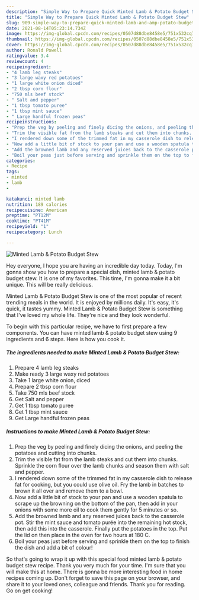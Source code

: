 ```yaml
---
description: "Simple Way to Prepare Quick Minted Lamb & Potato Budget Stew"
title: "Simple Way to Prepare Quick Minted Lamb & Potato Budget Stew"
slug: 909-simple-way-to-prepare-quick-minted-lamb-and-amp-potato-budget-stew
date: 2021-08-14T05:23:14.734Z
image: https://img-global.cpcdn.com/recipes/0507d88dbe8458e5/751x532cq70/minted-lamb-potato-budget-stew-recipe-main-photo.jpg
thumbnail: https://img-global.cpcdn.com/recipes/0507d88dbe8458e5/751x532cq70/minted-lamb-potato-budget-stew-recipe-main-photo.jpg
cover: https://img-global.cpcdn.com/recipes/0507d88dbe8458e5/751x532cq70/minted-lamb-potato-budget-stew-recipe-main-photo.jpg
author: Ronald Powell
ratingvalue: 3.4
reviewcount: 4
recipeingredient:
- "4 lamb leg steaks"
- "3 large waxy red potatoes"
- "1 large white onion diced"
- "2 tbsp corn flour"
- "750 mls beef stock"
- " Salt and pepper"
- "1 tbsp tomato puree"
- "1 tbsp mint sauce"
- " Large handful frozen peas"
recipeinstructions:
- "Prep the veg by peeling and finely dicing the onions, and peeling the potatoes and cutting into chunks."
- "Trim the visible fat from the lamb steaks and cut them into chunks. Sprinkle the corn flour over the lamb chunks and season them with salt and pepper."
- "I rendered down some of the trimmed fat in my casserole dish to release fat for cooking, but you could use olive oil. Fry the lamb in batches to brown it all over and remove them to a bowl."
- "Now add a little bit of stock to your pan and use a wooden spatula to scrape up the browning on the bottom of the pan, then add in your onions with some more oil to cook them gently for 5 minutes or so."
- "Add the browned lamb and any reserved juices back to the casserole pot. Stir the mint sauce and tomato purée into the remaining hot stock, then add this into the casserole. Finally put the potatoes in the top. Put the lid on then place in the oven for two hours at 180 C."
- "Boil your peas just before serving and sprinkle them on the top to finish the dish and add a bit of colour!"
categories:
- Recipe
tags:
- minted
- lamb
- 

katakunci: minted lamb  
nutrition: 189 calories
recipecuisine: American
preptime: "PT12M"
cooktime: "PT41M"
recipeyield: "1"
recipecategory: Lunch

---
```



![Minted Lamb &amp; Potato Budget Stew](https://img-global.cpcdn.com/recipes/0507d88dbe8458e5/751x532cq70/minted-lamb-potato-budget-stew-recipe-main-photo.jpg)

Hey everyone, I hope you are having an incredible day today. Today, I'm gonna show you how to prepare a special dish, minted lamb &amp; potato budget stew. It is one of my favorites. This time, I'm gonna make it a bit unique. This will be really delicious.

Minted Lamb &amp; Potato Budget Stew is one of the most popular of recent trending meals in the world. It is enjoyed by millions daily. It's easy, it's quick, it tastes yummy. Minted Lamb &amp; Potato Budget Stew is something that I've loved my whole life. They're nice and they look wonderful.




To begin with this particular recipe, we have to first prepare a few components. You can have minted lamb &amp; potato budget stew using 9 ingredients and 6 steps. Here is how you cook it.

<!--inarticleads1-->

##### The ingredients needed to make Minted Lamb &amp; Potato Budget Stew:

1. Prepare 4 lamb leg steaks
1. Make ready 3 large waxy red potatoes
1. Take 1 large white onion, diced
1. Prepare 2 tbsp corn flour
1. Take 750 mls beef stock
1. Get  Salt and pepper
1. Get 1 tbsp tomato puree
1. Get 1 tbsp mint sauce
1. Get  Large handful frozen peas




<!--inarticleads2-->

##### Instructions to make Minted Lamb &amp; Potato Budget Stew:

1. Prep the veg by peeling and finely dicing the onions, and peeling the potatoes and cutting into chunks.
1. Trim the visible fat from the lamb steaks and cut them into chunks. Sprinkle the corn flour over the lamb chunks and season them with salt and pepper.
1. I rendered down some of the trimmed fat in my casserole dish to release fat for cooking, but you could use olive oil. Fry the lamb in batches to brown it all over and remove them to a bowl.
1. Now add a little bit of stock to your pan and use a wooden spatula to scrape up the browning on the bottom of the pan, then add in your onions with some more oil to cook them gently for 5 minutes or so.
1. Add the browned lamb and any reserved juices back to the casserole pot. Stir the mint sauce and tomato purée into the remaining hot stock, then add this into the casserole. Finally put the potatoes in the top. Put the lid on then place in the oven for two hours at 180 C.
1. Boil your peas just before serving and sprinkle them on the top to finish the dish and add a bit of colour!




So that's going to wrap it up with this special food minted lamb &amp; potato budget stew recipe. Thank you very much for your time. I'm sure that you will make this at home. There is gonna be more interesting food in home recipes coming up. Don't forget to save this page on your browser, and share it to your loved ones, colleague and friends. Thank you for reading. Go on get cooking!
